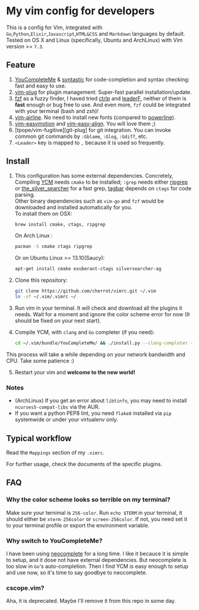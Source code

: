 # My vim config for developers

This is a config for Vim, integrated with `Go`,`Python`,`Elixir`,`Javascript`,`HTML&CSS` and `Markdown` languages by default.
Tested on OS X and Linux (specifically, Ubuntu and ArchLinux) with Vim version >= `7.3`.

## Feature

1.  [YouCompleteMe][ycm] & [syntastic][syntastic] for code-completion and syntax checking: fast and easy to use.
2.  [vim-plug][vim-plug] for plugin management: Super-fast parallel installation/update.
3.  [fzf][fzf] as a fuzzy finder, I haved tried [ctrlp][ctrlp] and [leaderF][leaderF], neither of them
is **fast** enough or bug free to use. And even more, `fzf` could be integrated with your terminal (bash and zsh)!
4.  [vim-airline][vim-airline]. No need to install new fonts (compared to [powerline][powerline]).
5.  [vim-easymotion][easymotion] and [vim-easy-align][easyalign]. You will love them ;)
6.  [tpope/vim-fugitive][git-plug] for git integration. You can invoke common git commands by `:Gblame`, `:Glog`, `:Gdiff`, etc.
7.  `<Leader>` key is mapped to `,` because it is used so frequently.

## Install

1.  This configuration has some external dependencies. 
Concretely, Compiling [YCM][ycm] needs `cmake` to be installed; `:grep` needs either [ripgrep][ripgrep] or
[the_silver_searcher][silver] for a fast grep, [tagbar][tagbar] depends on `ctags` for code parsing.  
Other binary dependencies such as `vim-go` and `fzf` would be downloaded and installed automatically for you.  
To install them on OSX:

    ```bash
    brew install cmake, ctags, ripgrep
    ```

    On Arch Linux :

    ```bash
    pacman -S cmake ctags ripgrep
    ```

    Or on Ubuntu Linux >= 13.10(Saucy):

    ```bash
    apt-get install cmake exuberant-ctags silversearcher-ag
    ```

2.  Clone this repository:

    ```bash
    git clone https://github.com/cherrot/vimrc.git ~/.vim
    ln -sf ~/.vim/.vimrc ~/
    ```

3.  Run vim in your terminal. It will check and download all the plugins it needs.
Wait for a moment and ignore the color scheme error for now (It should be fixed on your next start).

4.  Compile YCM, with `clang` and `Go` completer (if you need):

    ``` bash
    cd ~/.vim/bundle/YouCompleteMe/ && ./install.py --clang-completer --gocode-completer
    ```

This process will take a while depending on your network bandwidth and CPU. Take some patience :)

5. Restart your vim and **welcome to the new world!**

### Notes

- (ArchLinux) If you get an error about `libtinfo`, you may need to install `ncurses5-compat-libs` via the AUR.
- If you want a python PEP8 lint, you need `flake8` installed via `pip` systemwide or under your virtualenv only.

## Typical workflow

Read the `Mappings` section of my `.vimrc`.

For further usage, check the documents of the specific plugins.

## FAQ

### Why the color scheme looks so terrible on my terminal?

Make sure your ternimal is `256-color`. Run `echo $TERM` in your terminal,
it should either be `xterm-256color` or `screen-256color`. If not, you need set it to your 
terminal profile or export the environment variable.

### Why switch to YouCompleteMe?
I have been using [neocomplete][neocomplete] for a long time. I like it becauce it is simple to setup,
and it dose not have external dependencies. But neocomplete is too slow in `Go`'s auto-completion.
Then I find YCM is easy enough to setup and use now, so it's time to say goodbye to neocomplete.

### cscope.vim?

Aha, it is deprecated. Maybe I'll remove it from this repo in some day.


[ycm]: https://github.com/Valloric/YouCompleteMe "YouCompleteMe: A code-completion engine for Vim"
[syntastic]: https://github.com/scrooloose/syntastic
[vim-plug]: https://github.com/junegunn/vim-plug "vim-plug: Minimalist Vim Plugin Manager"
[vundle]: https://github.com/gmarik/Vundle.vim
[vim-airline]: https://github.com/bling/vim-airline
[fzf]: https://github.com/junegunn/fzf "fzf: A command-line fuzzy finder written in Go"
[ctrlp]: https://github.com/ctrlpvim/ctrlp.vim
[leaderF]: https://github.com/Yggdroot/LeaderF
[powerline]: https://github.com/powerline/powerline
[easymotion]: https://github.com/Lokaltog/vim-easymotion
[easyalign]: https://github.com/junegunn/vim-easy-align
[ag]: https://github.com/rking/ag.vim
[silver]: https://github.com/ggreer/the_silver_searcher
[tagbar]: https://github.com/majutsushi/tagbar
[neocomplete]: https://github.com/Shougo/neocomplete.vim
[ripgrep]: https://github.com/BurntSushi/ripgrep
